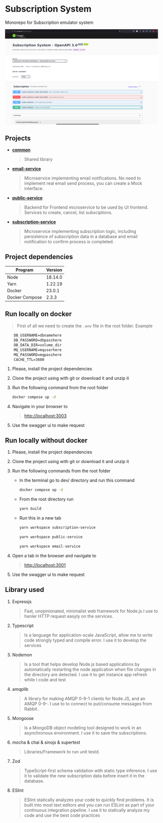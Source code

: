 # Subscription System

Monorepo for Subscription emulator system

![Swagger console](./docs/swagger_page.png)

## Projects

- **[common](./packages/common)**
    > Shared library
- **[email-service](./packages/email-service)**
    > Microservice implementing email notifications. No need to implement real email
send process, you can create a Mock interface.
- **[public-service](./packages/public-service)**
    > Backend for Frontend microservice to be used by UI frontend. Services to create, cancel, list subsciptions.
- **[subscription-service](./packages/subscription-service)**
    > Microservice implementing subscription logic, including persistence of
subscription data in a database and email notification to confirm process is completed.

## Project dependencies

|Program|Version|
|------|------|
|Node|18.14.0|
|Yarn|1.22.19|
|Docker|23.0.1|
|Docker Compose |2.3.3|

## Run locally on docker

>   First of all we need to create the `.env` file in the root folder. Example

```env
    DB_USERNAME=dbnamehere
    DB_PASSWORD=dbpasshere
    DB_DATA_DIR=volume_dir
    MQ_USERNAME=mquserhere
    MQ_PASSWORD=mqpasshere
    CACHE_TTL=3600
```

1. Please, install the project dependencies
2. Clone the project using with git or download it and unzip it
3. Run the following command from the root folder

    ```bash
    docker compose up -d
    ```
4. Navigate in your browser to 
    > [http://localhost:3003](http://localhost:3003)
5. Use the swagger ui to make request

## Run locally without docker

1. Please, install the project dependencies
2. Clone the project using with git or download it and unzip it
3. Run the following commands from the root folder

    - In the terminal go to dev/ directory and run this command
        ```bash
        docker compose up -d
        ```
    - From the root directory run
        ```bash
        yarn build
        ```
    - Run this in a new tab
    
        ```bash
        yarn workspace subscription-service
        ```
        ```bash
        yarn workspace public-service
        ```
        ```bash
        yarn workspace email-service
        ```
4. Open a tab in the browser and navigate to 
    > [http://localhost:3001](http://localhost:3001)
5. Use the swagger ui to make request


## Library used

1. Expressjs
    > Fast, unopinionated, minimalist web framework for Node.js.I use to hanler HTTP request easyly on the services.
2. Typescript
    > Is a language for application-scale JavaScript, allow me to write code strongly typed and compile error. I use it to develop the services
3. Nodemon
    > Is a tool that helps develop Node.js based applications by automatically restarting the node application when file changes in the directory are detected. I use it to get instance app refresh while I code and test
4. amqplib
    > A library for making AMQP 0-9-1 clients for Node.JS, and an AMQP 0-9-. I use to to connect to put/consume messages from Rabbit.
5. Mongoose
    > Is a MongoDB object modeling tool designed to work in an asynchronous environment. I use it to save the subscriptions.
6. mocha & chai & sinojs & supertest
    > Libraries/Framework to run unit testd.
7. Zod
    > TypeScript-first schema validation with static type inference. I use it to validate the new subscription data before insert it in the database.
8. ESlint
    > ESlint statically analyzes your code to quickly find problems. It is built into most text editors and you can run ESLint as part of your continuous integration pipeline. I use it to statically analyze my code and use the best code practices